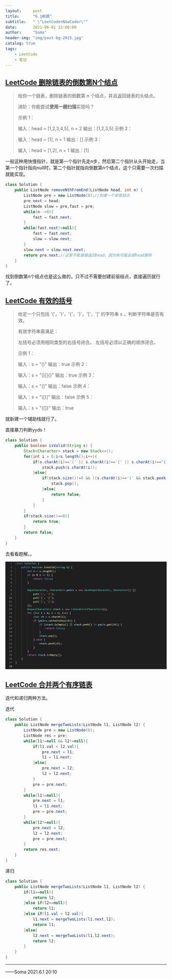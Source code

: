 ```yaml
---
layout:     post
title:      "6.1刷题"
subtitle:   " \"LeetCode+NowCoder\""
date:       2021-06-01 12:00:00
author:     "Soma"
header-img: "img/post-bg-2015.jpg"
catalog: true
tags:
    - LeetCode
    - 笔记
---
```


## [ LeetCode   删除链表的倒数第N个结点](https://leetcode-cn.com/problems/remove-nth-node-from-end-of-list/)

> 给你一个链表，删除链表的倒数第 n 个结点，并且返回链表的头结点。
>
> 进阶：你能尝试**使用一趟扫描**实现吗？
>
> 示例 1：
>
>
> 输入：head = [1,2,3,4,5], n = 2
> 输出：[1,2,3,5]
> 示例 2：
>
> 输入：head = [1], n = 1
> 输出：[]
> 示例 3：
>
> 输入：head = [1,2], n = 1
> 输出：[1]

一般这种用快慢指针，就是第一个指针先走n步，然后第二个指针从头开始走，当第一个指针指向null时，第二个指针就指向倒数第n个结点，这个只需要一次扫描就能实现。

```java
class Solution {
    public ListNode removeNthFromEnd(ListNode head, int n) {
        ListNode pre = new ListNode(0);//创建一个前驱结点
        pre.next = head;
        ListNode slow = pre,fast = pre;
        while(n-->0){
            fast = fast.next;
        }
        while(fast.next!=null){
            fast = fast.next;
            slow = slow.next;
        }
        slow.next = slow.next.next;
        return pre.next;//这里不能直接返回head，因为有可能会把head删除
    }
}
```

找到倒数第n个结点也是这么做的，只不过不需要创建前驱结点，直接遍历就行了。

## [ LeetCode   有效的括号](https://leetcode-cn.com/problems/valid-parentheses/)

> 给定一个只包括 '('，')'，'{'，'}'，'['，']' 的字符串 s ，判断字符串是否有效。
>
> 有效字符串需满足：
>
> 左括号必须用相同类型的右括号闭合。
> 左括号必须以正确的顺序闭合。
>
>
> 示例 1：
>
> 输入：s = "()"
> 输出：true
> 示例 2：
>
> 输入：s = "()[]{}"
> 输出：true
> 示例 3：
>
> 输入：s = "(]"
> 输出：false
> 示例 4：
>
> 输入：s = "([)]"
> 输出：false
> 示例 5：
>
> 输入：s = "{[]}"
> 输出：true

就新建一个辅助栈就行了。

直接暴力判断yyds！

```java
class Solution {
    public boolean isValid(String s) {
        Stack<Character> stack = new Stack<>();
        for(int i = 0;i<s.length();i++){
            if(s.charAt(i)=='(' || s.charAt(i)=='[' || s.charAt(i)=='{'){
                stack.push(s.charAt(i));
            }else{
                if(stack.size()!=0 && ((s.charAt(i)==')' && stack.peek()=='(') ||(s.charAt(i)==']' && stack.peek()=='[') ||(s.charAt(i)=='}' && stack.peek()=='{'))){
                    stack.pop();
                }else{
                    return false;
                }
            }
        }
        if(stack.size()==0){
            return true;
        }
        return false;
    }
}
```

去看看题解。。

![题解](/img/image-603-02.png)

## [ LeetCode   合并两个有序链表](https://leetcode-cn.com/problems/merge-two-sorted-lists/submissions/)

迭代和递归两种方法。

迭代

```java
class Solution {
    public ListNode mergeTwoLists(ListNode l1, ListNode l2) {
        ListNode pre = new ListNode(0);
        ListNode res = pre;
        while(l1!=null && l2!=null){
            if(l1.val < l2.val){
                pre.next = l1;
                l1 = l1.next;
            }else{
                pre.next = l2;
                l2 = l2.next;
            }
            pre = pre.next;
        }
        while(l1!=null){
            pre.next = l1;
            l1 = l1.next;
            pre = pre.next;
        }       
        while(l2!=null){
            pre.next = l2;
            l2 = l2.next;
            pre = pre.next;
        }
        return res.next;
    }
}
```

递归

```java
class Solution {
    public ListNode mergeTwoLists(ListNode l1, ListNode l2) {
        if(l1==null){
            return l2;
        }else if(l2==null){
            return l1;
        }else if(l1.val < l2.val){
            l1.next = mergeTwoLists(l1.next,l2);
            return l1;
        }else{
            l2.next = mergeTwoLists(l1,l2.next);
            return l2;
        }
    }
}
```

--------

——Soma 2021.6.1 20:10


